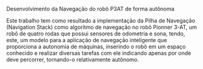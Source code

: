 Desenvolvimento da Navegação do robô P3AT de forma autônoma

Este trabalho tem como resultado a implementação da Pilha de Navegação 
(Navigation Stack) como algoritmo de navegação no robô Pionner 3-AT, um 
robô de quatro rodas que possui sensores de odometria e sona, tendo, 
este, um modelo para a aplicação de navegação inteligente que 
proporciona a autonomia de máquinas, inserindo o robô em um espaço 
conhecido e realizar diversas tarefas com ele indicando apenas por onde 
deve percorrer, tornando-o relativamente autônomo.

